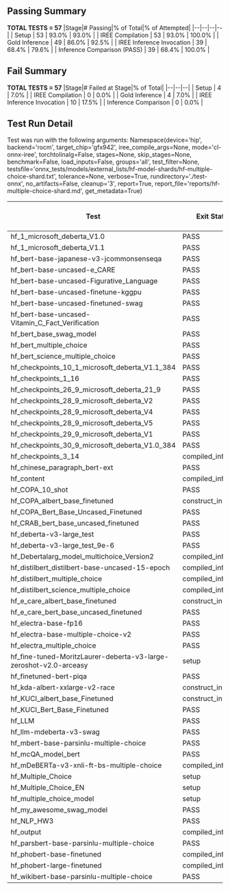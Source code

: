## Passing Summary

**TOTAL TESTS = 57**
|Stage|# Passing|% of Total|% of Attempted|
|--|--|--|--|
| Setup | 53 | 93.0% | 93.0% |
| IREE Compilation | 53 | 93.0% | 100.0% |
| Gold Inference | 49 | 86.0% | 92.5% |
| IREE Inference Invocation | 39 | 68.4% | 79.6% |
| Inference Comparison (PASS) | 39 | 68.4% | 100.0% |
## Fail Summary

**TOTAL TESTS = 57**
|Stage|# Failed at Stage|% of Total|
|--|--|--|
| Setup | 4 | 7.0% |
| IREE Compilation | 0 | 0.0% |
| Gold Inference | 4 | 7.0% |
| IREE Inference Invocation | 10 | 17.5% |
| Inference Comparison | 0 | 0.0% |
## Test Run Detail
Test was run with the following arguments:
Namespace(device='hip', backend='rocm', target_chip='gfx942', iree_compile_args=None, mode='cl-onnx-iree', torchtolinalg=False, stages=None, skip_stages=None, benchmark=False, load_inputs=False, groups='all', test_filter=None, testsfile='onnx_tests/models/external_lists/hf-model-shards/hf-multiple-choice-shard.txt', tolerance=None, verbose=True, rundirectory='./test-onnx', no_artifacts=False, cleanup='3', report=True, report_file='reports/hf-multiple-choice-shard.md', get_metadata=True)

| Test | Exit Status | Mean Benchmark Time (ms) | Notes |
|--|--|--|--|
| hf_1_microsoft_deberta_V1.0 | PASS | None | |
| hf_1_microsoft_deberta_V1.1 | PASS | None | |
| hf_bert-base-japanese-v3-jcommonsenseqa | PASS | None | |
| hf_bert-base-uncased-e_CARE | PASS | None | |
| hf_bert-base-uncased-Figurative_Language | PASS | None | |
| hf_bert-base-uncased-finetune-kggpu | PASS | None | |
| hf_bert-base-uncased-finetuned-swag | PASS | None | |
| hf_bert-base-uncased-Vitamin_C_Fact_Verification | PASS | None | |
| hf_bert_base_swag_model | PASS | None | |
| hf_bert_multiple_choice | PASS | None | |
| hf_bert_science_multiple_choice | PASS | None | |
| hf_checkpoints_10_1_microsoft_deberta_V1.1_384 | PASS | None | |
| hf_checkpoints_1_16 | PASS | None | |
| hf_checkpoints_26_9_microsoft_deberta_21_9 | PASS | None | |
| hf_checkpoints_28_9_microsoft_deberta_V2 | PASS | None | |
| hf_checkpoints_28_9_microsoft_deberta_V4 | PASS | None | |
| hf_checkpoints_28_9_microsoft_deberta_V5 | PASS | None | |
| hf_checkpoints_29_9_microsoft_deberta_V1 | PASS | None | |
| hf_checkpoints_30_9_microsoft_deberta_V1.0_384 | PASS | None | |
| hf_checkpoints_3_14 | compiled_inference | None | |
| hf_chinese_paragraph_bert-ext | PASS | None | |
| hf_content | compiled_inference | None | |
| hf_COPA_10_shot | PASS | None | |
| hf_COPA_albert_base_finetuned | construct_inputs | None | |
| hf_COPA_Bert_Base_Uncased_Finetuned | PASS | None | |
| hf_CRAB_bert_base_uncased_finetuned | PASS | None | |
| hf_deberta-v3-large_test | PASS | None | |
| hf_deberta-v3-large_test_9e-6 | PASS | None | |
| hf_Debertalarg_model_multichoice_Version2 | compiled_inference | None | |
| hf_distilbert_distilbert-base-uncased-15-epoch | compiled_inference | None | |
| hf_distilbert_multiple_choice | compiled_inference | None | |
| hf_distilbert_science_multiple_choice | compiled_inference | None | |
| hf_e_care_albert_base_finetuned | construct_inputs | None | |
| hf_e_care_bert_base_uncased_finetuned | PASS | None | |
| hf_electra-base-fp16 | PASS | None | |
| hf_electra-base-multiple-choice-v2 | PASS | None | |
| hf_electra_multiple_choice | PASS | None | |
| hf_fine-tuned-MoritzLaurer-deberta-v3-large-zeroshot-v2.0-arceasy | setup | None | |
| hf_finetuned-bert-piqa | PASS | None | |
| hf_kda-albert-xxlarge-v2-race | construct_inputs | None | |
| hf_KUCI_albert_base_Finetuned | construct_inputs | None | |
| hf_KUCI_Bert_Base_Finetuned | PASS | None | |
| hf_LLM | PASS | None | |
| hf_llm-mdeberta-v3-swag | PASS | None | |
| hf_mbert-base-parsinlu-multiple-choice | PASS | None | |
| hf_mcQA_model_bert | PASS | None | |
| hf_mDeBERTa-v3-xnli-ft-bs-multiple-choice | compiled_inference | None | |
| hf_Multiple_Choice | setup | None | |
| hf_Multiple_Choice_EN | setup | None | |
| hf_multiple_choice_model | setup | None | |
| hf_my_awesome_swag_model | PASS | None | |
| hf_NLP_HW3 | PASS | None | |
| hf_output | compiled_inference | None | |
| hf_parsbert-base-parsinlu-multiple-choice | PASS | None | |
| hf_phobert-base-finetuned | compiled_inference | None | |
| hf_phobert-large-finetuned | compiled_inference | None | |
| hf_wikibert-base-parsinlu-multiple-choice | PASS | None | |
